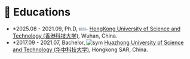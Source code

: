 # 📖 Educations
- *2025.08 - 2021.09, Ph.D,  <img src="images/HKUST_logo.png" alt="sym" width="5%"> [HongKong University of Science and Technology (香港科技大学)](https://ece.hkust.edu.hk/), Wuhan, China.
- *2017.09 - 2021.07, Bachelor, <img src="images/HUST.png" alt="sym" width="5%">  [Huazhong University of Science and Technology (华中科技大学)](https://ei.hust.edu.cn/), Hongkong SAR, China.

